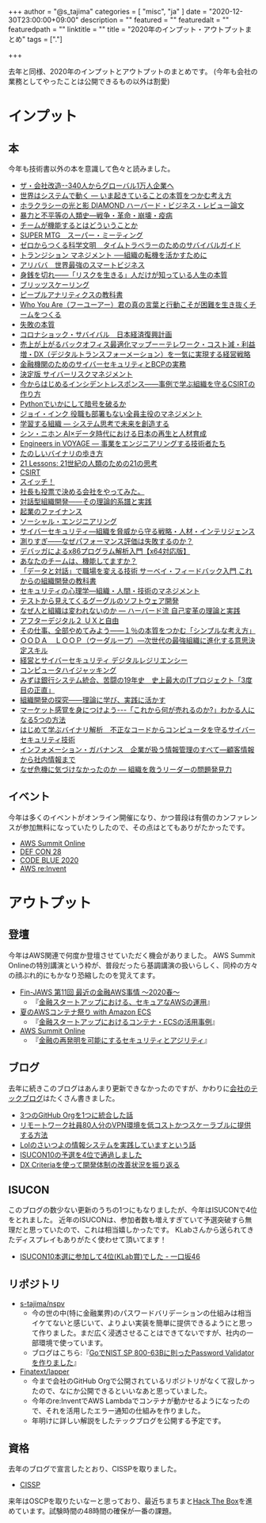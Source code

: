 +++
author = "@s_tajima"
categories = [ "misc", "ja" ]
date = "2020-12-30T23:00:00+09:00"
description = ""
featured = ""
featuredalt = ""
featuredpath = ""
linktitle = ""
title = "2020年のインプット・アウトプットまとめ"
tags = ["."]

+++

去年と同様、2020年のインプットとアウトプットのまとめです。 (今年も会社の業務としてやったことは公開できるもの以外は割愛)

# インプット

## 本

今年も技術書以外の本を意識して色々と読みました。

* [ザ・会社改造--340人からグローバル1万人企業へ](https://amzn.to/2KzeRTz)
* [世界はシステムで動く ― いま起きていることの本質をつかむ考え方](https://amzn.to/3aOuotl)
* [ホラクラシーの光と影 DIAMOND ハーバード・ビジネス・レビュー論文](https://amzn.to/38GkRlf)
* [暴力と不平等の人類史―戦争・革命・崩壊・疫病](https://amzn.to/3hriEya)
* [チームが機能するとはどういうことか](https://amzn.to/3aNKH9B)
* [SUPER MTG　スーパー・ミーティング](https://amzn.to/2KGHnCw)
* [ゼロからつくる科学文明　タイムトラベラーのためのサバイバルガイド](https://amzn.to/38FauhO)
* [トランジション マネジメント ──組織の転機を活かすために](https://amzn.to/2WTvV9i)
* [アリババ　世界最強のスマートビジネス](https://amzn.to/3nRLkTn)
* [身銭を切れ――「リスクを生きる」人だけが知っている人生の本質](https://amzn.to/2MckN5b)
* [ブリッツスケーリング](https://amzn.to/2KYiPou)
* [ピープルアナリティクスの教科書](https://amzn.to/34QhZ4n)
* [Who You Are（フーユーアー）君の真の言葉と行動こそが困難を生き抜くチームをつくる](https://amzn.to/3b2Infl)
* [失敗の本質](https://amzn.to/3rEFhnE)
* [コロナショック・サバイバル　日本経済復興計画](https://amzn.to/3pAqgkT)
* [売上が上がるバックオフィス最適化マップーーテレワーク・コスト減・利益増・DX（デジタルトランスフォーメーション）を一気に実現する経営戦略](https://amzn.to/3rAisRR)
* [金融機関のためのサイバーセキュリティとBCPの実務](https://amzn.to/3aPqnoh)
* [決定版 サイバーリスクマネジメント](https://amzn.to/34Uyz34)
* [今からはじめるインシデントレスポンス――事例で学ぶ組織を守るCSIRTの作り方](https://amzn.to/3ruGayO)
* [Pythonでいかにして暗号を破るか](https://amzn.to/34SSqzr)
* [ジョイ・インク 役職も部署もない全員主役のマネジメント](https://amzn.to/3pudtQO)
* [学習する組織 ― システム思考で未来を創造する](https://amzn.to/34Pogx0)
* [シン・ニホン AI×データ時代における日本の再生と人材育成](https://amzn.to/37TqtcS)
* [Engineers in VOYAGE ― 事業をエンジニアリングする技術者たち](https://www.lambdanote.com/products/engineers-in-voyage-ebook)
* [たのしいバイナリの歩き方](https://amzn.to/3hnUsNf)
* [21 Lessons: 21世紀の人類のための21の思考](https://amzn.to/3nXUJJc)
* [CSIRT](https://amzn.to/3aQaTk8)
* [スイッチ！](https://amzn.to/2KMzxr3)
* [社長も投票で決める会社をやってみた。](https://amzn.to/2WUO5rf)
* [対話型組織開発――その理論的系譜と実践](https://amzn.to/3ho8myR)
* [起業のファイナンス](https://amzn.to/3rAz4J4)
* [ソーシャル・エンジニアリング](https://amzn.to/38D9kTS)
* [サイバーセキュリティ―組織を脅威から守る戦略・人材・インテリジェンス](https://amzn.to/2KHUL9D)
* [測りすぎ――なぜパフォーマンス評価は失敗するのか？](https://amzn.to/2WRsTlN)
* [デバッガによるx86プログラム解析入門【x64対応版】](https://amzn.to/2L3EWKl)
* [あなたのチームは、機能してますか？](https://amzn.to/2WRLsX7)
* [「データと対話」で職場を変える技術 サーベイ・フィードバック入門 これからの組織開発の教科書](https://amzn.to/3nXFDU1)
* [セキュリティの心理学―組織・人間・技術のマネジメント](https://amzn.to/3mUJlwf)
* [テストから見えてくるグーグルのソフトウェア開発](https://amzn.to/3o1DlDi)
* [なぜ人と組織は変われないのか ― ハーバード流 自己変革の理論と実践](https://amzn.to/3pyTVei)
* [アフターデジタル２ ＵＸと自由](https://amzn.to/3aQkTtB)
* [その仕事、全部やめてみよう――１％の本質をつかむ「シンプルな考え方」](https://amzn.to/3nWchVT)
* [ＯＯＤＡ　ＬＯＯＰ（ウーダループ）―次世代の最強組織に進化する意思決定スキル](https://amzn.to/34Pmrjy)
* [経営とサイバーセキュリティ デジタルレジリエンシー](https://amzn.to/38OwSp4)
* [コンピュータハイジャッキング](https://amzn.to/3rCJiZG)
* [みずほ銀行システム統合、苦闘の19年史　史上最大のITプロジェクト「3度目の正直」](https://amzn.to/3rvvCj7)
* [組織開発の探究――理論に学び、実践に活かす](https://amzn.to/3rCTvFi)
* [マーケット感覚を身につけよう---「これから何が売れるのか?」わかる人になる5つの方法](https://amzn.to/38DabE4)
* [はじめて学ぶバイナリ解析　不正なコードからコンピュータを守るサイバーセキュリティ技術](https://amzn.to/3ptUoyc)
* [インフォメーション・ガバナンス　企業が扱う情報管理のすべて―顧客情報から社内情報まで](https://amzn.to/38MhfOC)
* [なぜ危機に気づけなかったのか ― 組織を救うリーダーの問題発見力](https://amzn.to/3pBeQ0d)

## イベント

今年は多くのイベントがオンライン開催になり、かつ普段は有償のカンファレンスが参加無料になっていたりしたので、その点はとてもありがたかったです。

* [AWS Summit Online](https://aws.amazon.com/jp/summits/2020/)
* [DEF CON 28](https://www.defcon.org/html/defcon-28/dc-28-index.html)
* [CODE BLUE 2020](https://codeblue.jp/2020/)
* [AWS re:Invent](https://reinvent.awsevents.com/)

# アウトプット

## 登壇

今年はAWS関連で何度か登壇させていただく機会がありました。
AWS Summit Onlineの特別講演という枠が、普段だったら基調講演の扱いらしく、同枠の方々の顔ぶれ的にもかなり恐縮したのを覚えてます。

* [Fin-JAWS 第11回 最近の金融AWS事情 ～2020春〜](https://fin-jaws.connpass.com/event/172478/)
    * 『[金融スタートアップにおける、セキュアなAWSの運用](https://speakerdeck.com/stajima/fin-jaws-11-secure-aws-operation)』 
* [夏のAWSコンテナ祭り with Amazon ECS](https://aws.amazon.com/jp/about-aws/events/2020/doc1221/)
    * 『[金融スタートアップにおけるコンテナ・ECSの活用事例](https://speakerdeck.com/stajima/container-fest-summer-fintech)』
* [AWS Summit Online](https://resources.awscloud.com/aws-summit-online-japan-2020-on-demand-special-sessions-99883)
    * 『[金融の再発明を可能にするセキュリティとアジリティ](https://speakerdeck.com/finatext/security-and-agility-for-enabling-financial-reinvention)』

## ブログ

去年に続きこのブログはあんまり更新できなかったのですが、かわりに[会社のテックブログ](https://medium.com/finatext)はたくさん書きました。

* [3つのGitHub Orgを1つに統合した話](https://medium.com/finatext/migrate-github-org-b5853c48934e)
* [リモートワーク社員80人分のVPN環境を低コストかつスケーラブルに提供する方法](https://medium.com/finatext/vpn-pritunl-on-aws-68619eda6b36)
* [LoIのさいつよの情報システムを実践していますという話](https://medium.com/finatext/a-practice-of-saitsuyo-infosys-77a7f13b541e)
* [ISUCON10の予選を4位で通過しました](https://medium.com/finatext/isucon10-qual-fcf6590556c0)
* [DX Criteriaを使って開発体制の改善状況を振り返る](https://medium.com/finatext/review-dx-criteria-2020-cefa43059761)

## ISUCON

このブログの数少ない更新のうちの1つにもなりましたが、今年はISUCONで4位をとれました。
近年のISUCONは、参加者数も増えすぎていて予選突破すら無理だと思っていたので、これは相当嬉しかったです。
KLabさんから送られてきたディスプレイもありがたく使わせて頂いてます！

* [ISUCON10本選に参加して4位(KLab賞)でした - 一口坂46](https://blog.s-tajima.work/post/2020/isucon10-final-hz46/)

## リポジトリ

* [s-tajima/nspv](https://github.com/s-tajima/nspv)
    * 今の世の中(特に金融業界)のパスワードバリデーションの仕組みは相当イケてないと感じいて、よりよい実装を簡単に提供できるようにと思って作りました。まだ広く浸透させることはできてないですが、社内の一部環境で使っています。
    * ブログはこちら:『[GoでNIST SP 800-63Bに則ったPassword Validatorを作りました](https://blog.s-tajima.work/post/2020/nspv/)』
* [Finatext/lapper](https://github.com/Finatext/lapper)
    * 今まで会社のGitHub Orgで公開されているリポジトリがなくて寂しかったので、なにか公開できるといいなあと思っていました。
    * 今年のre:InventでAWS Lambdaでコンテナが動かせるようになったので、それを活用したエラー通知の仕組みを作りました。
    * 年明けに詳しい解説をしたテックブログを公開する予定です。

## 資格

去年のブログで宣言したとおり、CISSPを取りました。

* [CISSP](https://www.youracclaim.com/badges/140aad5f-331f-4271-a3f8-2a79698c7906/public_url)

来年はOSCPを取りたいなーと思っており、最近ちまちまと[Hack The Box](https://www.hackthebox.eu/profile/269728)を進めています。試験時間の48時間の確保が一番の課題。
